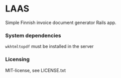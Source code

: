 # LAAS

Simple Finnish invoice document generator Rails app.

### System dependencies

`wkhtmltopdf` must be installed in the server

### Licensing

MIT-license, see LICENSE.txt
